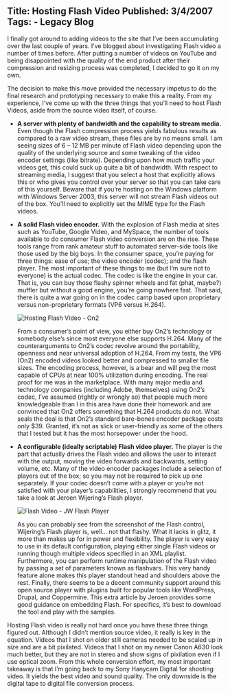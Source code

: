 Title: Hosting Flash Video
Published: 3/4/2007
Tags:
    - Legacy Blog
---
I finally got around to adding videos to the site that I’ve been accumulating over the last couple of years. I’ve blogged about investigating Flash video a number of times before. After putting a number of videos on YouTube and being disappointed with the quality of the end product after their compression and resizing process was completed, I decided to go it on my own.

The decision to make this move provided the necessary impetus to do the final research and prototyping necessary to make this a reality. From my experience, I’ve come up with the three things that you’ll need to host Flash Videos, aside from the source video itself, of course.

* **A server with plenty of bandwidth and the capability to stream media.** Even though the Flash compression process yields fabulous results as compared to a raw video stream, these files are by no means small. I am seeing sizes of 6 – 12 MB per minute of Flash video depending upon the quality of the underlying source and some tweaking of the video encoder settings (like bitrate). Depending upon how much traffic your videos get, this could suck up quite a bit of bandwidth. With respect to streaming media, I suggest that you select a host that explicitly allows this or who gives you control over your server so that you can take care of this yourself. Beware that if you’re hosting on the Windows platform with Windows Server 2003, this server will not stream Flash videos out of the box. You’ll need to explicitly set the MIME type for the Flash videos.
* **A solid Flash video encoder.** With the explosion of Flash media at sites such as YouTube, Google Video, and MySpace, the number of tools available to do consumer Flash video conversion are on the rise. These tools range from rank amateur stuff to automated server-side tools like those used by the big boys. In the consumer space, you’re paying for three things: ease of use; the video encoder (codec); and the flash player. The most important of these things to me (but I’m sure not to everyone) is the actual codec.
The codec is like the engine in your car. That is, you can buy those flashy spinner wheels and fat (phat, maybe?) muffler but without a good engine, you’re going nowhere fast. That said, there is quite a war going on in the codec camp based upon proprietary versus non-proprietary formats (VP6 versus H.264).

    ![Hosting Flash Video - On2](https://s3.amazonaws.com/s3.beckshome.com/20070304-Flash-On2.gif)

    From a consumer’s point of view, you either buy On2’s technology or somebody else’s since most everyone else supports H.264. Many of the counterarguments to On2’s codec revolve around the portability, openness and near universal adoption of H.264. From my tests, the VP6 (On2) encoded videos looked better and compressed to smaller file sizes. The encoding process, however, is a bear and will peg the most capable of CPUs at near 100% utilization during encoding. The real proof for me was in the marketplace. With many major media and technology companies (including Adobe, themselves) using On2’s codec, I’ve assumed (rightly or wrongly so) that people much more knowledgeable than I in this area have done their homework and are convinced that On2 offers something that H.264 products do not. What seals the deal is that On2’s standard bare-bones encoder package costs only $39. Granted, it’s not as slick or user-friendly as some of the others that I tested but it has the most horsepower under the hood.

* **A configurable (ideally scriptable) Flash video player.** The player is the part that actually drives the Flash video and allows the user to interact with the output, moving the video forwards and backwards, setting volume, etc. Many of the video encoder packages include a selection of players out of the box; so you may not be required to pick up one separately. If your codec doesn’t come with a player or you’re not satisfied with your player’s capabilities, I strongly recommend that you take a look at Jeroen Wijering’s Flash player.

    ![Flash Video - JW Flash Player](https://s3.amazonaws.com/s3.beckshome.com/20070304-Flash-Wijering-Player.gif)

    As you can probably see from the screenshot of the Flash control, Wijering’s Flash player is, well… not that flashy. What it lacks in glitz, it more than makes up for in power and flexibility. The player is very easy to use in its default configuration, playing either single Flash videos or running though multiple videos specified in an XML playlist. Furthermore, you can perform runtime manipulation of the Flash video by passing a set of parameters known as flashvars. This very handy feature alone makes this player standout head and shoulders above the rest. Finally, there seems to be a decent community support around this open source player with plugins built for popular tools like WordPress, Drupal, and Coppermine. This extra article by Jeroen provides some good guidance on embedding Flash. For specifics, it’s best to download the tool and play with the samples.

Hosting Flash video is really not hard once you have these three things figured out. Although I didn’t mention source video, it really is key in the equation. Videos that I shot on older still cameras needed to be scaled up in size and are a bit pixilated. Videos that I shot on my newer Canon A630 look much better, but they are not in stereo and show signs of pixilation even if I use optical zoom. From this whole conversion effort, my most important takeaway is that I’m going back to my Sony Hanycam Digital for shooting video. It yields the best video and sound quality. The only downside is the digital tape to digital file conversion process.

